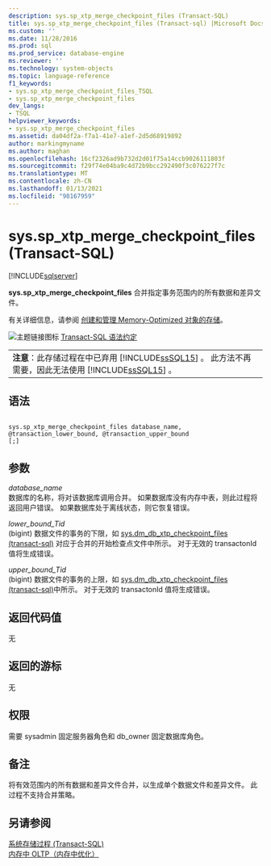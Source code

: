 ```yaml
---
description: sys.sp_xtp_merge_checkpoint_files (Transact-SQL)
title: sys.sp_xtp_merge_checkpoint_files (Transact-sql) |Microsoft Docs
ms.custom: ''
ms.date: 11/28/2016
ms.prod: sql
ms.prod_service: database-engine
ms.reviewer: ''
ms.technology: system-objects
ms.topic: language-reference
f1_keywords:
- sys.sp_xtp_merge_checkpoint_files_TSQL
- sys.sp_xtp_merge_checkpoint_files
dev_langs:
- TSQL
helpviewer_keywords:
- sys.sp_xtp_merge_checkpoint_files
ms.assetid: da04df2a-f7a1-41e7-a1ef-2d5d68919892
author: markingmyname
ms.author: maghan
ms.openlocfilehash: 16cf2326ad9b732d2d01f75a14ccb9026111803f
ms.sourcegitcommit: f29f74e04ba9c4d72b9bcc292490f3c076227f7c
ms.translationtype: MT
ms.contentlocale: zh-CN
ms.lasthandoff: 01/13/2021
ms.locfileid: "98167959"
---
```

# <a name="syssp_xtp_merge_checkpoint_files-transact-sql"></a>sys.sp_xtp_merge_checkpoint_files (Transact-SQL)
[!INCLUDE[sqlserver](../../includes/applies-to-version/sqlserver.md)]

  **sys.sp_xtp_merge_checkpoint_files** 合并指定事务范围内的所有数据和差异文件。  
  
 有关详细信息，请参阅 [创建和管理 Memory-Optimized 对象的存储](../../relational-databases/in-memory-oltp/creating-and-managing-storage-for-memory-optimized-objects.md)。  
  
 ![主题链接图标](../../database-engine/configure-windows/media/topic-link.gif "“主题链接”图标") [Transact-SQL 语法约定](../../t-sql/language-elements/transact-sql-syntax-conventions-transact-sql.md)  
  
||  
|-|  
|**注意**：此存储过程在中已弃用 [!INCLUDE[ssSQL15](../../includes/sssql16-md.md)] 。 此方法不再需要，因此无法使用 [!INCLUDE[ssSQL15](../../includes/sssql16-md.md)] 。|  
  
## <a name="syntax"></a>语法  
  
```  
  
sys.sp_xtp_merge_checkpoint_files database_name, @transaction_lower_bound, @transaction_upper_bound  
[;]  
```  
  
## <a name="arguments"></a>参数  
 *database_name*  
 数据库的名称，将对该数据库调用合并。 如果数据库没有内存中表，则此过程将返回用户错误。 如果数据库处于离线状态，则它恢复错误。  
  
 *lower_bound_Tid*  
  (bigint) 数据文件的事务的下限，如 [sys.dm_db_xtp_checkpoint_files &#40;transact-sql&#41;](../../relational-databases/system-dynamic-management-views/sys-dm-db-xtp-checkpoint-files-transact-sql.md) 对应于合并的开始检查点文件中所示。 对于无效的 transactonId 值将生成错误。  
  
 *upper_bound_Tid*  
  (bigint) 数据文件的事务的上限，如 [sys.dm_db_xtp_checkpoint_files &#40;transact-sql&#41;](../../relational-databases/system-dynamic-management-views/sys-dm-db-xtp-checkpoint-files-transact-sql.md)中所示。 对于无效的 transactonId 值将生成错误。  
  
## <a name="return-code-values"></a>返回代码值  
 无  
  
## <a name="cursors-returned"></a>返回的游标  
 无  
  
## <a name="permissions"></a>权限  
 需要 sysadmin 固定服务器角色和 db_owner 固定数据库角色。  
  
## <a name="remarks"></a>备注  
 将有效范围内的所有数据和差异文件合并，以生成单个数据文件和差异文件。 此过程不支持合并策略。  
  
## <a name="see-also"></a>另请参阅  
 [系统存储过程 (Transact-SQL)](../../relational-databases/system-stored-procedures/system-stored-procedures-transact-sql.md)   
 [内存中 OLTP（内存中优化）](../../relational-databases/in-memory-oltp/in-memory-oltp-in-memory-optimization.md)  
  
  
